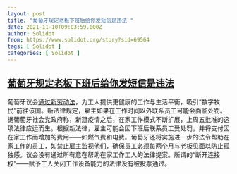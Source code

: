 ```yaml
---
layout: post
title: "葡萄牙规定老板下班后给你发短信是违法 "
date: 2021-11-10T09:03:59.000Z
author: Solidot
from: https://www.solidot.org/story?sid=69564
tags: [ Solidot ]
categories: [ Solidot ]
---
```

<!--1636535039000-->
[葡萄牙规定老板下班后给你发短信是违法](https://www.solidot.org/story?sid=69564)
------

<div>
葡萄牙议会<a href="https://www.vice.com/en/article/pkpdan/portugal-makes-it-illegal-for-your-boss-to-text-you-after-work">通过新劳动法</a>，为工人提供更健康的工作与生活平衡，吸引“数字牧民”前往该国。新法律规定，雇主如果在工作时间以外联系员工可能会面临处罚。据葡萄牙社会党政府称，新冠疫情之后，在家工作模式不断扩展，上周五批准的这项法律应运而生。根据新法律，雇主可能会因下班后联系员工受处罚，并将支付因在家工作而增加的费用——如燃气费和电费。葡萄牙还将实施进一步的法令帮助在家工作的员工，如禁止雇主监视他们，确保员工必须每两个月与老板见面以防止孤独感。议会没有通过所有意在帮助在家工作工人的法律提案。所谓的“断开连接权”——赋予工人关闭工作设备能力的法律没有被投票通过。
</div>
